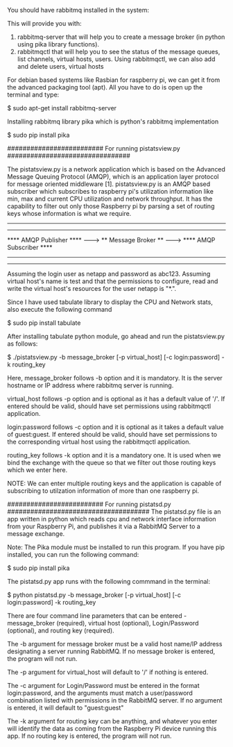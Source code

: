 You should have rabbitmq installed in the system:

This will provide you with:
1.  rabbitmq-server that will help you to create a message broker (in python using 
	pika library functions).
2.  rabbitmqctl that will help you to see the status of the message queues, list 
	channels, virtual hosts, users. Using rabbitmqctl, we can also add and delete 
	users, virtual hosts

For debian based systems like Rasbian for raspberry pi, we can get it from the 
advanced packaging tool (apt). All you have to do is open up the terminal and type:

$ sudo apt-get install rabbitmq-server

Installing rabbitmq library pika which is python's rabbitmq implementation

$ sudo pip install pika

######################### For running pistatsview.py ################################

The pistatsview.py is a network application which is based on the Advanced Message 
Queuing Protocol (AMQP), which is an application layer protocol for message oriented
middleware [1]. pistatsview.py is an AMQP based subscriber which subscribes to
raspberry pi's utilization information like min, max and current CPU utilization and
network throughput. It has the capability to filter out only those Raspberry pi 
by parsing a set of routing keys whose information is what we require.

*************************								 *************************
************************* 	   ********************	     *************************
**** AMQP Publisher  **** ---> ** Message Broker ** ---> **** AMQP Subscriber ****
*************************	   ********************	     *************************
*************************								 *************************

Assuming the login user as netapp and password as abc123. Assuming virtual host's 
name is test and that the permissions to configure, read and write the virtual 
host's resources for the user netapp is "*.".

Since I have used tabulate library to display the CPU and Network stats, also execute 
the following command

$ sudo pip install tabulate

After installing tabulate python module, go ahead and run the pistatsview.py as 
follows:

$ ./pistatsview.py -b message_broker [-p virtual_host] [-c login:password] -k routing_key

Here, message_broker follows -b option and it is mandatory. It is the server 
hostname or IP address where rabbitmq server is running.

virtual_host follows -p option and is optional as it has a default value of '/'. 
If entered should be valid, should have set permissions using rabbitmqctl 
application.

login:password follows -c option and it is optional as it takes a default value of 
guest:guest. If entered should be valid, should have set permissions to the 
corresponding virtual host using the rabbitmqctl application.

routing_key follows -k option and it is a mandatory one. It is used when we bind the
exchange with the queue so that we filter out those routing keys which we enter here.

NOTE: We can enter multiple routing keys and the application is capable of 
subscribing to utilzation information of more than one raspberry pi.

######################### For running pistatsd.py #####################################
The pistatsd.py file is an app written in python which reads cpu and network interface information from your Raspberry Pi, and publishes it via a RabbitMQ Server to a message exchange.

Note: The Pika module must be installed to run this program. If you have pip installed, you can run the following command:

$ sudo pip install pika

The pistatsd.py app runs with the following commmand in the terminal:

$ python pistatsd.py -b message_broker [-p virtual_host] [-c login:password] -k routing_key

There are four command line parameters that can be entered - message_broker (required), virtual host (optional), Login/Password (optional), and routing key (required).

The -b argument for message broker must be a valid host name/IP address designating a server running RabbitMQ. If no message broker is entered, the program will not run.

The -p argument for virtual_host will default to '/' if nothing is entered.

The -c argument for Login/Password must be entered in the format login:password, and the arguments must match a user/password combination listed with permissions in the RabbitMQ server. If no argument is entered, it will default to "guest:guest"

The -k argument for routing key can be anything, and whatever you enter will identify the data as coming from the Raspberry Pi device running this app. If no routing key is entered, the program will not run.
